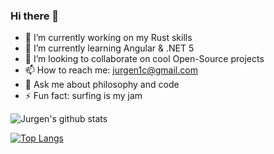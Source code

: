 ### Hi there 👋

- 🔭 I’m currently working on my Rust skills
- 🌱 I’m currently learning Angular & .NET 5
- 👯 I’m looking to collaborate on cool Open-Source projects
- 📫 How to reach me: jurgen1c@gmail.com
- 💬 Ask me about philosophy and code
- ⚡ Fun fact: surfing is my jam

![Jurgen's github stats](https://github-readme-stats.vercel.app/api?username=jurgen1c&show_icons=true&theme=dark)

[![Top Langs](https://github-readme-stats.vercel.app/api/top-langs/?username=jurgen1c&layout=compact&langs_count=10&theme=dark)](https://github.com/jurgen1c/github-readme-stats)


<!--
**jurgen1c/jurgen1c** is a ✨ _special_ ✨ repository because its `README.md` (this file) appears on your GitHub profile.

Here are some ideas to get you started:

- 🤔 I’m looking for help with ...
- 😄 Pronouns: ...
-->

